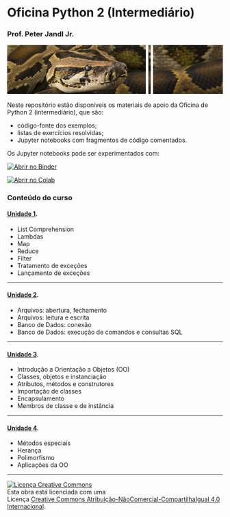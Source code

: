 <h1>Oficina Python 2 (Intermediário)</h1>
<h3>Prof. Peter Jandl Jr.</h3>
<img src='https://raw.githubusercontent.com/pjandl/opy2/master/repo-cover-opy2.png' alt='![Oficina Python 2 (intermediário)]' />
<p>Neste repositório estão disponíveis os materiais de apoio da Oficina de Python 2 (intermediário), que são:</p>
<ul>
    <li>código-fonte dos exemplos;</li>
    <li>listas de exercícios resolvidas;</li>
    <li>Jupyter notebooks com fragmentos de código comentados.</li>
</ul>
<p>Os Jupyter notebooks pode ser experimentados com:</p>
<p><a href='https://mybinder.org/v2/gh/pjandl/opy2/HEAD'>
    <img src='https://mybinder.org/badge_logo.svg' alt='Abrir no Binder'/>
    </a></p>
<p><a href="https://colab.research.google.com/github/pjandl/opy2/blob/main/Notebooks%20U01/OP2-01-List-Comprehension.ipynb">
    <img src="https://colab.research.google.com/assets/colab-badge.svg" alt="Abrir no Colab"/>
    </a></p>
<h3>Conteúdo do curso</h3>

<h4><a href='https://github.com/pjandl/opy2/tree/main/Notebooks%20U01'>Unidade 1</a>.</h4>
<ul>
    <li>List Comprehension</li>
    <li>Lambdas</li>
    <li>Map</li>
    <li>Reduce</li>
    <li>Filter</li>
    <li>Tratamento de exceções</li>
    <li>Lançamento de exceções</li>
</ul>
<hr/>
<h4><a href='https://github.com/pjandl/opy2/tree/main/Notebooks%20U02'>Unidade 2</a>.</h4>
<ul>
    <li>Arquivos: abertura, fechamento</li>
    <li>Arquivos: leitura e escrita</li>
    <li>Banco de Dados: conexão</li>    
    <li>Banco de Dados: execução de comandos e consultas SQL</li>
</ul>
<hr/>
<h4><a href='https://github.com/pjandl/opy2/tree/main/Notebooks%20U03'>Unidade 3</a>.</h4>
<ul>
    <li>Introdução a Orientação a Objetos (OO)</li>
    <li>Classes, objetos e instanciação</li>
    <li>Atributos, métodos e construtores</li>
    <li>Importação de classes</li>
    <li>Encapsulamento</li>
    <li>Membros de classe e de instância</li>
</ul>
<hr/>
<h4><a href='https://github.com/pjandl/opy2/tree/main/Notebooks%20U04'>Unidade 4</a>.</h4>
<ul>
    <li>Métodos especiais</li>
    <li>Herança</li>
    <li>Polimorfismo</li>
    <li>Aplicações da OO</li>
</ul>
<hr/>
<a rel="license" href="http://creativecommons.org/licenses/by-nc-sa/4.0/"><img alt="Licença Creative Commons" style="border-width:0" src="https://i.creativecommons.org/l/by-nc-sa/4.0/88x31.png" /></a><br />Esta obra está licenciada com uma<br/>Licença <a rel="license" href="http://creativecommons.org/licenses/by-nc-sa/4.0/">Creative Commons Atribuição-NãoComercial-CompartilhaIgual 4.0 Internacional</a>.
